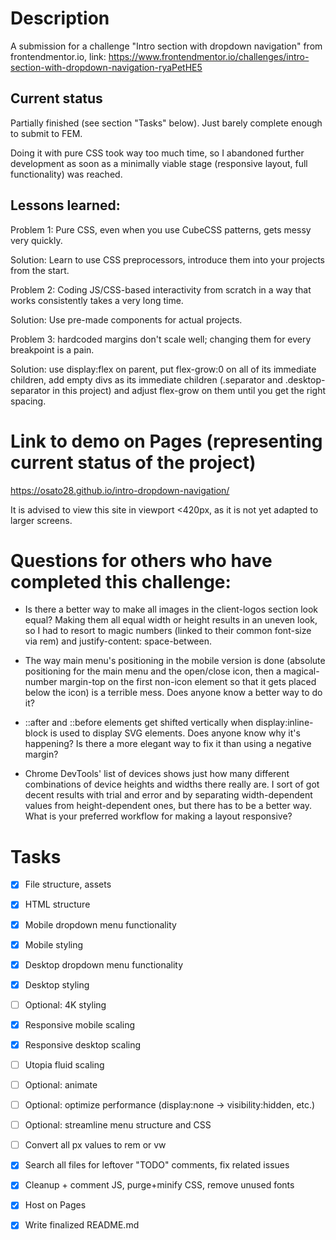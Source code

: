 # Description

A submission for a challenge "Intro section with dropdown navigation" from frontendmentor.io, link:
https://www.frontendmentor.io/challenges/intro-section-with-dropdown-navigation-ryaPetHE5

## Current status

Partially finished (see section "Tasks" below). Just barely complete enough to submit to FEM.

Doing it with pure CSS took way too much time, so I abandoned further development as soon as a minimally viable stage (responsive layout, full functionality) was reached.

## Lessons learned:

Problem 1: Pure CSS, even when you use CubeCSS patterns, gets messy very quickly. 

Solution: Learn to use CSS preprocessors, introduce them into your projects from the start.

Problem 2: Coding JS/CSS-based interactivity from scratch in a way that works consistently takes a very long time. 

Solution: Use pre-made components for actual projects.

Problem 3: hardcoded margins don't scale well; changing them for every breakpoint is a pain.

Solution: use display:flex on parent, put flex-grow:0 on all of its immediate children, add empty divs as its immediate children (.separator and .desktop-separator in this project) and adjust flex-grow on them until you get the right spacing.

# Link to demo on Pages (representing current status of the project)

https://osato28.github.io/intro-dropdown-navigation/

It is advised to view this site in viewport <420px, as it is not yet adapted to larger screens.


# Questions for others who have completed this challenge:

- Is there a better way to make all images in the client-logos section look equal? Making them all equal width or height results in an uneven look, so I had to resort to magic numbers (linked to their common font-size via rem) and justify-content: space-between.

- The way main menu's positioning in the mobile version is done (absolute positioning for the main menu and the open/close icon, then a magical-number margin-top on the first non-icon element so that it gets placed below the icon) is a terrible mess. 
Does anyone know a better way to do it?

- ::after and ::before elements get shifted vertically when display:inline-block is used to display SVG elements. 
Does anyone know why it's happening? 
Is there a more elegant way to fix it than using a negative margin?

- Chrome DevTools' list of devices shows just how many different combinations of device heights and widths there really are. I sort of got decent results with trial and error and by separating width-dependent values from height-dependent ones, but there has to be a better way. What is your preferred workflow for making a layout responsive?

# Tasks

- [x] File structure, assets
- [x] HTML structure
- [x] Mobile dropdown menu functionality
- [x] Mobile styling
- [x] Desktop dropdown menu functionality
- [x] Desktop styling
- [ ] Optional: 4K styling
- [x] Responsive mobile scaling
- [x] Responsive desktop scaling
- [ ] Utopia fluid scaling
- [ ] Optional: animate 
- [ ] Optional: optimize performance (display:none -> visibility:hidden, etc.)
- [ ] Optional: streamline menu structure and CSS
- [ ] Convert all px values to rem or vw
- [x] Search all files for leftover "TODO" comments, fix related issues
- [x] Cleanup + comment JS, purge+minify CSS, remove unused fonts
- [x] Host on Pages
- [x] Write finalized README.md

